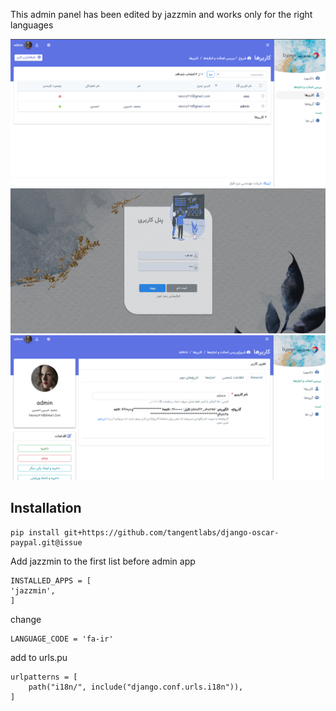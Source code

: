 This admin panel has been edited by jazzmin and works only for the right languages

![sds](jazzmin/static/a3.png)
![sds](jazzmin/static/a1.png)
![sds](jazzmin/static/a2.png)


## Installation
```
pip install git+https://github.com/tangentlabs/django-oscar-paypal.git@issue
```
Add jazzmin to the first list before admin app
```
INSTALLED_APPS = [
'jazzmin',
]
```
change 
```
LANGUAGE_CODE = 'fa-ir'
```
add to urls.pu
```
urlpatterns = [
    path("i18n/", include("django.conf.urls.i18n")),
]
```
